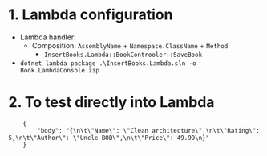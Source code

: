 # 1. Lambda configuration

- Lambda handler:
  - Composition: `AssemblyName` + `Namespace.ClassName` + `Method`
    - `InsertBooks.Lambda::BookControoler::SaveBook`
- `dotnet lambda package .\InsertBooks.Lambda.sln -o Book.LambdaConsole.zip`

# 2. To test directly into Lambda

```
    {
        "body": "{\n\t\"Name\": \"Clean architecture\",\n\t\"Rating\": 5,\n\t\"Author\": \"Uncle BOB\",\n\t\"Price\": 49.99\n}"
    }
```
